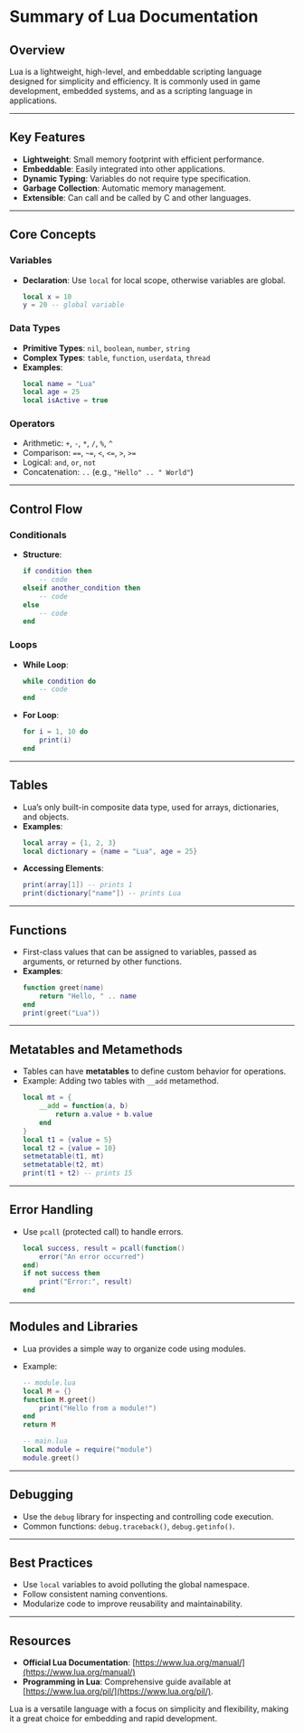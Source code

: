# Summary of Lua Documentation

## Overview

Lua is a lightweight, high-level, and embeddable scripting language designed for simplicity and efficiency. It is commonly used in game development, embedded systems, and as a scripting language in applications.

---

## Key Features

- **Lightweight**: Small memory footprint with efficient performance.
- **Embeddable**: Easily integrated into other applications.
- **Dynamic Typing**: Variables do not require type specification.
- **Garbage Collection**: Automatic memory management.
- **Extensible**: Can call and be called by C and other languages.

---

## Core Concepts

### Variables

- **Declaration**: Use `local` for local scope, otherwise variables are global.
  ```lua
  local x = 10
  y = 20 -- global variable
  ```

### Data Types

- **Primitive Types**: `nil`, `boolean`, `number`, `string`
- **Complex Types**: `table`, `function`, `userdata`, `thread`
- **Examples**:
  ```lua
  local name = "Lua"
  local age = 25
  local isActive = true
  ```

### Operators

- Arithmetic: `+`, `-`, `*`, `/`, `%`, `^`
- Comparison: `==`, `~=`, `<`, `<=`, `>`, `>=`
- Logical: `and`, `or`, `not`
- Concatenation: `..` (e.g., `"Hello" .. " World"`)

---

## Control Flow

### Conditionals

- **Structure**:
  ```lua
  if condition then
      -- code
  elseif another_condition then
      -- code
  else
      -- code
  end
  ```

### Loops

- **While Loop**:
  ```lua
  while condition do
      -- code
  end
  ```
- **For Loop**:
  ```lua
  for i = 1, 10 do
      print(i)
  end
  ```

---

## Tables

- Lua’s only built-in composite data type, used for arrays, dictionaries, and objects.
- **Examples**:
  ```lua
  local array = {1, 2, 3}
  local dictionary = {name = "Lua", age = 25}
  ```
- **Accessing Elements**:
  ```lua
  print(array[1]) -- prints 1
  print(dictionary["name"]) -- prints Lua
  ```

---

## Functions

- First-class values that can be assigned to variables, passed as arguments, or returned by other functions.
- **Examples**:
  ```lua
  function greet(name)
      return "Hello, " .. name
  end
  print(greet("Lua"))
  ```

---

## Metatables and Metamethods

- Tables can have **metatables** to define custom behavior for operations.
- Example: Adding two tables with `__add` metamethod.
  ```lua
  local mt = {
      __add = function(a, b)
          return a.value + b.value
      end
  }
  local t1 = {value = 5}
  local t2 = {value = 10}
  setmetatable(t1, mt)
  setmetatable(t2, mt)
  print(t1 + t2) -- prints 15
  ```

---

## Error Handling

- Use `pcall` (protected call) to handle errors.
  ```lua
  local success, result = pcall(function()
      error("An error occurred")
  end)
  if not success then
      print("Error:", result)
  end
  ```

---

## Modules and Libraries

- Lua provides a simple way to organize code using modules.
- Example:

  ```lua
  -- module.lua
  local M = {}
  function M.greet()
      print("Hello from a module!")
  end
  return M

  -- main.lua
  local module = require("module")
  module.greet()
  ```

---

## Debugging

- Use the `debug` library for inspecting and controlling code execution.
- Common functions: `debug.traceback()`, `debug.getinfo()`.

---

## Best Practices

- Use `local` variables to avoid polluting the global namespace.
- Follow consistent naming conventions.
- Modularize code to improve reusability and maintainability.

---

## Resources

- **Official Lua Documentation**: [https://www.lua.org/manual/](https://www.lua.org/manual/)
- **Programming in Lua**: Comprehensive guide available at [https://www.lua.org/pil/](https://www.lua.org/pil/).

Lua is a versatile language with a focus on simplicity and flexibility, making it a great choice for embedding and rapid development.
